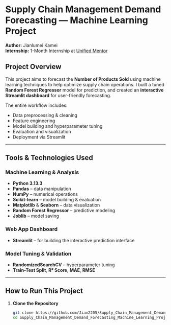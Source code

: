 # Supply Chain Management Demand Forecasting — Machine Learning Project

**Author:** Jianlumei Kamei  
**Internship:** 1-Month Internship at [Unified Mentor](https://unifiedmentor.com)

## Project Overview

This project aims to forecast the **Number of Products Sold** using machine learning techniques to help optimize supply chain operations. I built a tuned **Random Forest Regressor** model for prediction, and created an **interactive Streamlit dashboard** for user-friendly forecasting.

The entire workflow includes:
- Data preprocessing & cleaning
- Feature engineering
- Model building and hyperparameter tuning
- Evaluation and visualization
- Deployment via Streamlit

---

##  Tools & Technologies Used

###  Machine Learning & Analysis
- **Python 3.13.3**
- **Pandas** – data manipulation
- **NumPy** – numerical operations
- **Scikit-learn** – model building & evaluation
- **Matplotlib** & **Seaborn** – data visualization
- **Random Forest Regressor** – predictive modeling
- **Joblib** – model saving

### Web App Dashboard
- **Streamlit** – for building the interactive prediction interface

### Model Tuning & Validation
- **RandomizedSearchCV** – hyperparameter tuning
- **Train-Test Split**, **R² Score**, **MAE**, **RMSE**

---

## How to Run This Project

1. **Clone the Repository**
   ```bash
   git clone https://github.com/Jian2205/Supply_Chain_Management_Demand_Forecasting_Machine_Learning_Project.git
   cd Supply_Chain_Management_Demand_Forecasting_Machine_Learning_Project
